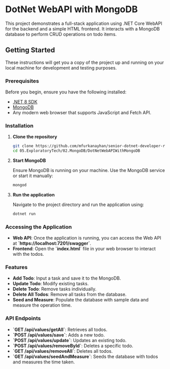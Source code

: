 # DotNet WebAPI with MongoDB

This project demonstrates a full-stack application using .NET Core WebAPI for the backend and a simple HTML frontend. It interacts with a MongoDB database to perform CRUD operations on todo items.

## Getting Started

These instructions will get you a copy of the project up and running on your local machine for development and testing purposes.

### Prerequisites

Before you begin, ensure you have the following installed:
- [.NET 8 SDK](https://dotnet.microsoft.com/download)
- [MongoDB](https://www.mongodb.com/try/download/community)
- Any modern web browser that supports JavaScript and Fetch API.

### Installation

1. **Clone the repository**
   ```bash
   git clone https://github.com/mfurkanayhan/senior-dotnet-developer-roadmap.git
   cd 05.ExploratoryTech/02.MongoDB/DotNetWebAPIWithMongoDB
   ```
2. **Start MongoDB**

   Ensure MongoDB is running on your machine. Use the MongoDB service or start it manually:

   ```bash
   mongod
   ```

3. **Run the application**
   
   Navigate to the project directory and run the application using:
   ```bash
   dotnet run
   ```

### Accessing the Application

- **Web API**: Once the application is running, you can access the Web API at **\`https://localhost:7201/swagger`**.
- **Frontend**: Open the **\`index.html**` file in your web browser to interact with the todos.

### Features

- **Add Todo**: Input a task and save it to the MongoDB.
- **Update Todo**: Modify existing tasks.
- **Delete Todo**: Remove tasks individually.
- **Delete All Todos**: Remove all tasks from the database.
- **Seed and Measure**: Populate the database with sample data and measure the operation time.

### API Endpoints

- **\`GET /api/values/getAll`**: Retrieves all todos.
- **\`POST /api/values/save`**: Adds a new todo.
- **\`POST /api/values/update`**: Updates an existing todo.
- **\`POST /api/values/removeById`**: Deletes a specific todo.
- **\`GET /api/values/removeAll`**: Deletes all todos.
- **\`GET /api/values/seedAndMeasure`**: Seeds the database with todos and measures the time taken.